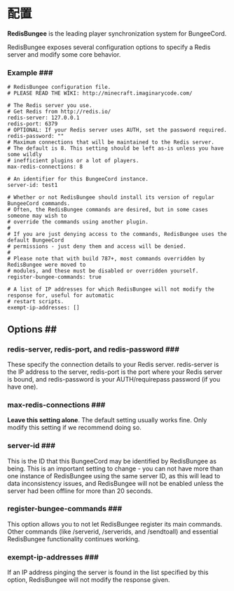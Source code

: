 # 配置

**RedisBungee** is the leading player synchronization system for BungeeCord.

RedisBungee exposes several configuration options to specify a Redis server and modify some core behavior.

### Example \#\#\#

```text
# RedisBungee configuration file.
# PLEASE READ THE WIKI: http://minecraft.imaginarycode.com/

# The Redis server you use.
# Get Redis from http://redis.io/
redis-server: 127.0.0.1
redis-port: 6379
# OPTIONAL: If your Redis server uses AUTH, set the password required.
redis-password: ""
# Maximum connections that will be maintained to the Redis server.
# The default is 8. This setting should be left as-is unless you have some wildly
# inefficient plugins or a lot of players.
max-redis-connections: 8

# An identifier for this BungeeCord instance.
server-id: test1

# Whether or not RedisBungee should install its version of regular BungeeCord commands.
# Often, the RedisBungee commands are desired, but in some cases someone may wish to
# override the commands using another plugin.
#
# If you are just denying access to the commands, RedisBungee uses the default BungeeCord
# permissions - just deny them and access will be denied.
#
# Please note that with build 787+, most commands overridden by RedisBungee were moved to
# modules, and these must be disabled or overridden yourself.
register-bungee-commands: true

# A list of IP addresses for which RedisBungee will not modify the response for, useful for automatic
# restart scripts.
exempt-ip-addresses: []
```

## Options \#\#

### redis-server, redis-port, and redis-password \#\#\#

These specify the connection details to your Redis server. redis-server is the IP address to the server, redis-port is the port where your Redis server is bound, and redis-password is your AUTH/requirepass password \(if you have one\).

### max-redis-connections \#\#\#

**Leave this setting alone**. The default setting usually works fine. Only modify this setting if we recommend doing so.

### server-id \#\#\#

This is the ID that this BungeeCord may be identified by RedisBungee as being. This is an important setting to change - you can not have more than one instance of RedisBungee using the same server ID, as this will lead to data inconsistency issues, and RedisBungee will not be enabled unless the server had been offline for more than 20 seconds.

### register-bungee-commands \#\#\#

This option allows you to not let RedisBungee register its main commands. Other commands \(like /serverid, /serverids, and /sendtoall\) and essential RedisBungee functionality continues working.

### exempt-ip-addresses \#\#\#

If an IP address pinging the server is found in the list specified by this option, RedisBungee will not modify the response given.

